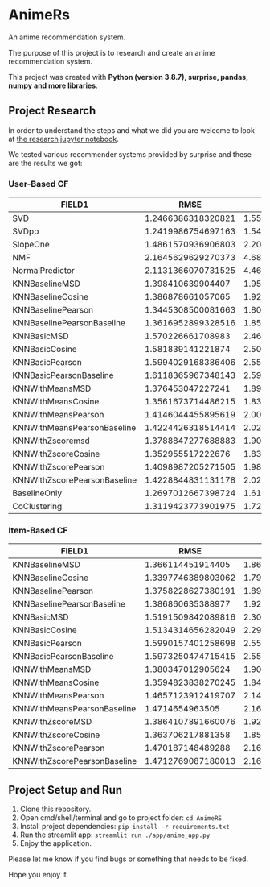 # AnimeRs

An anime recommendation system.

The purpose of this project is to research and create an anime recommendation system.

This project was created with **Python (version 3.8.7), surprise, pandas, numpy and more libraries**.

## Project Research

In order to understand the steps and what we did you are welcome to look at [the research jupyter notebook](https://github.com/leorrose/AnimeRS/blob/main/research_notebook.ipynb).

We tested various recommender systems provided by surprise and these are the results we got:

### **User-Based CF**

|FIELD1            |RMSE              |MSE               |MAE               |P@5                |R@5               |F1@5              |P@10               |R@10               |F1@10              |P@15               |R@15               |F1@15              |
|------------------|------------------|------------------|------------------|-------------------|------------------|------------------|-------------------|-------------------|-------------------|-------------------|-------------------|-------------------|
|SVD               |1.2466386318320821|1.5541687172779728|0.950649059275635 |0.821792547358859  |0.808167171644359 |0.8149213634198587|0.8202514385582871 |0.8309929909023989 |0.825583949469362  |0.8211466638160235 |0.8337652391649222 |0.8274009774577031 |
|SVDpp             |1.2419986754697163|1.5425765662960005|0.9450240682058786|0.8188678971128791 |0.7896043125358151|0.8039678745549546|0.8152670698321598 |0.8081014340360854 |0.8116670840928523 |0.8148952263938591 |0.8093891685768118 |0.8121295942674633 |
|SlopeOne          |1.4861570936906803|2.2087201120432405|1.1357538191970875|0.7711254526309709 |0.6837134210019202|0.7247915038745656|0.7695408164097652 |0.6966650348950609 |0.7312889080782549 |0.7745419734419228 |0.7013057648417959 |0.7361012749040896 |
|NMF               |2.1645629629270373|4.685525752648781 |1.8700458723769624|0.2816920600486546 |0.14119405854817188|0.1881016258888802|0.2857974991324242 |0.14254297881599048|0.19020809749813983|0.28034197512918746|0.14092628541548033|0.18755996120225144|
|NormalPredictor   |2.1131366070731525|4.465417596127226 |1.6771977769884412|0.7375367312463046 |0.6174220626313723|0.6721390670385622|0.739920385880311  |0.6281192491352906 |0.6794482920849733 |0.7365212868783232 |0.6249930021652182 |0.6761879041065313 |
|KNNBaselineMSD    |1.398410639904407 |1.9555830380571853|1.0669036306056126|0.8171542147591098 |0.7751485069053153|0.7955949747818974|0.8163007742846782 |0.7942681525203055 |0.8051321513697616 |0.8118771257566572 |0.7903858584239758 |0.8009848818709067 |
|KNNBaselineCosine |1.386878661057065 |1.9236409011799906|1.0594412499370167|0.8213979689887809 |0.784533543361471 |0.8025400900390129|0.8163545535545742 |0.7993945680685116 |0.807783132725163  |0.8158383892107871 |0.7992079190989674 |0.8074369434899701 |
|KNNBaselinePearson|1.3445308500081663|1.8078154533494963|1.0233890437557627|0.8259557346454507 |0.8281990254116209|0.8270710550263767|0.8243993866619018 |0.851271467746311  |0.8376190210853552 |0.8221058734399913 |0.8528147820224973 |0.8371786049786873 |
|KNNBaselinePearsonBaseline|1.3616952899328516|1.8542541675921698|1.0384156709120755|0.825437492764036  |0.8245241125371615|0.8249770259766642|0.8231621627433938 |0.8475920311643785 |0.8351967082933334 |0.822986733095186  |0.8474065493728853 |0.8350150557512332 |
|KNNBasicMSD       |1.570226661708983 |2.465623090366103 |1.1971474624994771|0.8124311320861954 |0.7924152038858621|0.8022951900471206|0.8080096162851834 |0.8103188783128166 |0.8091608679006222 |0.8084163159741713 |0.8117116809127282 |0.8100590349801697 |
|KNNBasicCosine    |1.581839141221874 |2.5023280170790505|1.2120829685526158|0.8141367446391025 |0.8046185243353452|0.8093420770200057|0.8096978987086647 |0.8207100773283991 |0.8151603787070405 |0.8107416695599371 |0.8231951103025006 |0.8169167384814318 |
|KNNBasicPearson   |1.5994029168386406|2.558155128783915 |1.2471166570806367|0.8117581540273585 |0.8852442240077742|0.8469085081555134|0.8124881607018233 |0.9248683691654985 |0.8650416377591007 |0.8120686249394726 |0.9252763600323091 |0.8649827110232462 |
|KNNBasicPearsonBaseline|1.6118365967348143|2.598034123999734 |1.2509494202488667|0.8114238388206948 |0.8773810968790097|0.8431121630087256|0.8113745437872941 |0.9127279136565372 |0.8590713949002545 |0.8112168145381808 |0.9158684707572963 |0.860370022257935  |
|KNNWithMeansMSD   |1.376453047227241 |1.894667290359105 |1.0475985960340817|0.7865885917154793 |0.7356529738828108|0.7602675608077976|0.7861160809941485 |0.7546904741711472 |0.7700824793833444 |0.7880956463052174 |0.7583328079565457 |0.7729274050921704 |
|KNNWithMeansCosine|1.3561673714486215|1.8392448162706831|1.0302110753122853|0.7868170989385913 |0.7383283602817778|0.7617972176531568|0.7864747253960043 |0.7576139898176156 |0.7717712985507573 |0.7864292583108007 |0.7579462791383904 |0.7719195333126818 |
|KNNWithMeansPearson|1.4146044455895619|2.001223608355999 |1.0791284426360759|0.7332763404138787 |0.7558542432040236|0.7443936057240416|0.7348916010729349 |0.7882336547052388 |0.7606223266338507 |0.7326515365412436 |0.7867882071401107 |0.7587541225505358 |
|KNNWithMeansPearsonBaseline|1.4224426318514414|2.023367706554281 |1.0853174245214858|0.7363541324899715 |0.7519017437297745|0.7440450086421799|0.7394133375149993 |0.7817954082195213 |0.7600109211383559 |0.7389174718046624 |0.7833449643030551 |0.7604816730644768 |
|KNNWithZscoremsd  |1.3788847277688883|1.9013516752608104|1.0375657830050327|0.7921137744554245 |0.7449251214848664|0.7677921857833014|0.7883159578134012 |0.7619380637345282 |0.7748966483925355 |0.7905639635792684 |0.7632982633959184 |0.7766838494996915 |
|KNNWithZscoreCosine|1.352955517222676 |1.8305378661693155|1.0190715209106491|0.7946934955949703 |0.7509185907514219|0.772185274711921 |0.791687924868308  |0.7701273671846678 |0.7807570910473473 |0.7924395119312745 |0.7711690177658201 |0.7816573713920851 |
|KNNWithZscorePearson|1.4098987205271505|1.9878695963100115|1.0726010605731058|0.7374811976478353 |0.7585981809304221|0.7478885789975193|0.7366826984480097 |0.7878881304442884 |0.76142295116784   |0.7379844380474031 |0.7906789186941766 |0.7634223713777277 |
|KNNWithZscorePearsonBaseline|1.4228844831131178|2.0247620146889576|1.0821061690189422|0.7405915063529038 |0.7555352981583681|0.7479852870872525|0.7381589224019051 |0.7821479671304233 |0.7595145685006843 |0.741012069427383  |0.7859562669903765 |0.7628183284143244 |
|BaselineOnly      |1.2697012667398724|1.6122320696174615|0.9706569670311722|0.8316958274575785 |0.8497705980038063|0.8406298156194699|0.8277099915973795 |0.8740569539130549 |0.8502486766687344 |0.8291474330794177 |0.8775098014798093 |0.8526399924974705 |
|CoClustering      |1.3119423773901975|1.721237844144515 |1.0056872223575495|0.7875553740390717 |0.7334627225108244|0.7595422081721466|0.7851123516262807 |0.7504443552865302 |0.7673850086073116 |0.7865566256587904 |0.7499012241636025 |0.7677822075326837 |

### **Item-Based CF**

|FIELD1            |RMSE              |MSE               |MAE               |P@5                |R@5               |F1@5              |P@10               |R@10               |F1@10              |P@15               |R@15               |F1@15              |
|------------------|------------------|------------------|------------------|-------------------|------------------|------------------|-------------------|-------------------|-------------------|-------------------|-------------------|-------------------|
|KNNBaselineMSD    |1.366114451914405 |1.8662905047067233|1.0257180408478177|0.7911738379366676 |0.7479011157196619|0.7689264649192715|0.7932282044303103 |0.7726453129628611 |0.782799873244865  |0.7906179767031234 |0.7716868301478375 |0.7810342036265258 |
|KNNBaselineCosine |1.3397746389803062|1.7950521899277543|1.0097669586993985|0.794138035661082  |0.7546255412856192|0.7738750848667941|0.7911257697459891 |0.7752056746618489 |0.7830821348612798 |0.7916984962993456 |0.778282711811469  |0.7849316140634988 |
|KNNBaselinePearson|1.3758228627380191|1.8929320360234236|1.0384445362185366|0.8132247576673691 |0.7934769400866921|0.8032265837483223|0.8108722547278573 |0.8166140099149976 |0.8137310512850953 |0.8086616513336364 |0.8139115408103039 |0.8112759912577345 |
|KNNBaselinePearsonBaseline|1.386860635388977 |1.9233982715905313|1.046915727726262 |0.8112177583992247 |0.7874842924836998|0.7991708171015098|0.8088514391469219 |0.8099789657775173 |0.8094123689997144 |0.8080195476710011 |0.8088802968932496 |0.8084494386625802 |
|KNNBasicMSD       |1.5191509842089816|2.3078984808159335|1.1412651801346463|0.7793433889853508 |0.7754117231052828|0.7773687037854964|0.777907562105646  |0.8030328664694979 |0.7902685913298021 |0.7773839703402249 |0.80362004143658   |0.7902809879917424 |
|KNNBasicCosine    |1.5134314656282049|2.290576422979273 |1.1397030621147017|0.7762801739094788 |0.7841397632377504|0.7801870414483421|0.7759986581933109 |0.8145435330097224 |0.7948018305129685 |0.7732959133553675 |0.8124149618519209 |0.7923727314009733 |
|KNNBasicPearson   |1.5990157401258698|2.5569075530003356|1.2199980848819532|0.8023331017173154 |0.851085663209739 |0.8259885664561842|0.8009415053660452 |0.8850575713925745 |0.8409000483868375 |0.8023692587754983 |0.8872280120293015 |0.8426665197581087 |
|KNNBasicPearsonBaseline|1.5973250474715415|2.551466349317195 |1.2153278186596963|0.7995458743748439 |0.838214207332444 |0.8184217897406274|0.7984467434115674 |0.8712288806584689 |0.8332506736072359 |0.7989812221907979 |0.8723801403450974 |0.8340664847718854 |
|KNNWithMeansMSD   |1.380347012905624 |1.9054472065287456|1.0405027798249855|0.7955981611089108 |0.7322596738904392|0.76261327000769  |0.7942880637489266 |0.7504615010419483 |0.7717492140055853 |0.7931249973563246 |0.7495914461847579 |0.7707412926465141 |
|KNNWithMeansCosine|1.3594823838270245|1.848220424925835 |1.0237033415064871|0.7939217346487165 |0.7339986797423164|0.7627837739418555|0.7969194219707465 |0.7556374574069008 |0.7757293553417887 |0.7952090090469575 |0.756577327821164  |0.7754092842542168 |
|KNNWithMeansPearson|1.4657123912419707|2.148362961025515 |1.1143662829060104|0.8094619961492207 |0.7645702427018006|0.7863739291490991|0.8069140431680175 |0.7817931565415921 |0.7941517595038096 |0.8066891604571055 |0.7831192898349129 |0.7947255274658315 |
|KNNWithMeansPearsonBaseline|1.4714654963505   |2.1652715050911544|1.1159821063439488|0.8046454807449989 |0.7536467103000125|0.7783067073893994|0.808045623453788  |0.7772407764552491 |0.7923427572339874 |0.8047599828915931 |0.775829065773746  |0.7900270966188045 |
|KNNWithZscoreMSD  |1.3864107891660076|1.9222261325140333|1.0434072591502743|0.7988502579149921 |0.7353745582614113|0.7657971379550664|0.7998479030705653 |0.7576271392441782 |0.7781605035271177 |0.7985407981113094 |0.7565247315134348 |0.7769625803765955 |
|KNNWithZscoreCosine|1.363706217881358 |1.8597661579971827|1.026363650331644 |0.8008319650322925 |0.741780819442555 |0.770173023673313 |0.8003679684938072 |0.7628590860032153 |0.7811587045904054 |0.7997159271949327 |0.7615371597800603 |0.7801574466707192 |
|KNNWithZscorePearson|1.470187148489288 |2.1614606542538524|1.1178063051120215|0.8082858259995653 |0.7654649706673161|0.7862886986048343|0.8095214784355148 |0.7847982393158663 |0.7969660351420036 |0.8086023907009723 |0.7856409630683181 |0.7969547888513718 |
|KNNWithZscorePearsonBaseline|1.4712769087180013|2.164661476220339 |1.1167613433425654|0.8081957303898509 |0.7637862095580561|0.7853608757943151|0.8064547414106873 |0.7786464701717015 |0.7923042075702783 |0.8063728267599609 |0.7794109575176488 |0.7926612652211737 |

## Project Setup and Run

1. Clone this repository.
2. Open cmd/shell/terminal and go to project folder: `cd AnimeRS`
3. Install project dependencies: `pip install -r requirements.txt`
4. Run the streamlit app: `streamlit run ./app/anime_app.py`
5. Enjoy the application.

Please let me know if you find bugs or something that needs to be fixed.

Hope you enjoy it.
